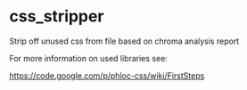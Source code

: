 css_stripper
============

Strip off unused css from file based on chroma analysis report


For more information on used libraries see:

https://code.google.com/p/phloc-css/wiki/FirstSteps